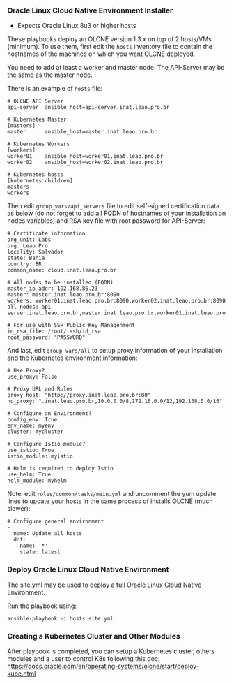 ### Oracle Linux Cloud Native Environment Installer

- Expects Oracle Linux 8u3 or higher hosts

These playbooks deploy an OLCNE version 1.3.x on top of 2 hosts/VMs (minimum).
To use them, first edit the `hosts` inventory file to contain the hostnames of the machines on which you want OLCNE deployed.

You need to add at least a worker and master node. The API-Server may be the same as the master node.

There is an example of `hosts` file:

    # OLCNE API Server
    api-server  ansible_host=api-server.inat.leao.pro.br

    # Kubernetes Master
    [masters]
    master      ansible_host=master.inat.leao.pro.br

    # Kubernetes Workers
    [workers]
    worker01    ansible_host=worker01.inat.leao.pro.br
    worker02    ansible_host=worker02.inat.leao.pro.br

    # Kubernetes hosts
    [kubernetes:children]
    masters
    workers

Then edit `group_vars/api_servers` file to edit self-signed certification data as below (do not forget to add all FQDN of hostnames of your installation on nodes variables) and RSA key file with root password for API-Server:

    # Certificate information
    org_unit: Labs
    org: Leao Pro
    locality: Salvador
    state: Bahia
    country: BR
    common_name: cloud.inat.leao.pro.br

    # All nodes to be installed (FQDN)
    master_ip_addr: 192.168.86.23
    master: master.inat.leao.pro.br:8090
    workers: worker01.inat.leao.pro.br:8090,worker02.inat.leao.pro.br:8090
    all_nodes: api-server.inat.leao.pro.br,master.inat.leao.pro.br,worker01.inat.leao.pro.br,worker02.inat.leao.pro.br

    # For use with SSH Public Key Managenment
    id_rsa_file: /root/.ssh/id_rsa
    root_password: "PASSWORD"

And last, edit `group_vars/all` to setup proxy information of your installation and the Kubernetes environment information:

    # Use Proxy?
    use_proxy: False

    # Proxy URL and Rules
    proxy_host: "http://proxy.inat.leao.pro.br:80"
    no_proxy: ".inat.leao.pro.br,10.0.0.0/8,172.16.0.0/12,192.168.0.0/16"

    # Configure an Environment?
    config_env: True
    env_name: myenv
    cluster: mycluster

    # Configure Istio module?
    use_istio: True
    istio_module: myistio

    # Helm is required to deploy Istio
    use_helm: True 
    helm_module: myhelm

Note: edit `roles/common/tasks/main.yml` and uncomment the yum update lines to update your hosts in the same process of installs OLCNE (much slower):

    # Configure general environment
    -
      name: Update all hosts
      dnf:
        name: '*'
        state: latest

 ### Deploy Oracle Linux Cloud Native Environment

 The site.yml may be used to deploy a full Oracle Linux Cloud Native Environment.

 Run the playbook using:

    ansible-playbook -i hosts site.yml

 ### Creating a Kubernetes Cluster and Other Modules

 After playbook is completed, you can setup a Kubernetes cluster, others modules and a user to control K8s following this doc: https://docs.oracle.com/en/operating-systems/olcne/start/deploy-kube.html
